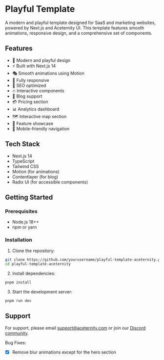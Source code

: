 # Playful Template

A modern and playful template designed for SaaS and marketing websites, powered by Next.js and Aceternity UI. This template features smooth animations, responsive design, and a comprehensive set of components.

## Features

- 🎨 Modern and playful design
- ⚡ Built with Next.js 14
- 🎭 Smooth animations using Motion
- 📱 Fully responsive
- 🎯 SEO optimized
- 🔥 Interactive components
- 📝 Blog support
- 💳 Pricing section
- 📊 Analytics dashboard
- 🗺️ Interactive map section
- 🎯 Feature showcase
- 📱 Mobile-friendly navigation

## Tech Stack

- Next.js 14
- TypeScript
- Tailwind CSS
- Motion (for animations)
- Contentlayer (for blog)
- Radix UI (for accessible components)

## Getting Started

### Prerequisites

- Node.js 18++
- npm or yarn

### Installation

1. Clone the repository:

```bash
git clone https://github.com/yourusername/playful-template-aceternity.git
cd playful-template-aceternity
```

2. Install dependencies:

```bash
pnpm install
```

3. Start the development server:

```bash
pnpm run dev
```

## Support

For support, please email support@aceternity.com or join our [Discord community](https://discord.gg/aceternity).

Bug Fixes:

- [x] Remove blur animations except for the hero section
